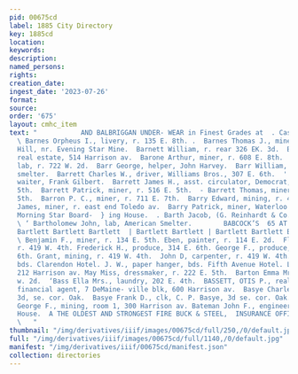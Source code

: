 ```yaml
---
pid: 00675cd
label: 1885 City Directory
key: 1885cd
location: 
keywords: 
description: 
named_persons: 
rights: 
creation_date: 
ingest_date: '2023-07-26'
format: 
source: 
order: '675'
layout: cmhc_item
text: "           AND BALBRIGGAN UNDER- WEAR in Finest Grades at  . Cashmere  BAR
  \ Barnes Orpheus I., livery, r. 135 E. 8th. .  Barnes Thomas J., miner, r. Carbonate
  Hill, nr. Evening Star Mine.  Barnett William, r. rear 326 EK. 3d.  Barns A. C.,
  real estate, 514 Harrison av.  Barone Arthur, miner, r. 608 E. 8th.  Barr Frank,
  lab, r. 722 W. 2d.  Barr George, helper, John Harvey.  Barr William, lab, La Plata
  smelter.  Barrett Charles W., driver, Williams Bros., 307 E. 6th.  ' Barrett George,
  waiter, Frank Gilbert.  Barrett James H., asst. circulator, Democrat, r. 516 E.
  5th.  Barrett Patrick, miner, r. 516 E. 5th.  - Barrett Thomas, miner, r. 516 E.
  5th.  Barron P. C., miner, r. 711 E. 7th.  Barry Edward, mining, r. 429 E. 3d.  Barry
  James, miner, r. east end Toledo av.  Barry Patrick, miner, Waterloo Mine, bds.
  Morning Star Board-  } ing House.  . Barth Jacob, (G. Reinhardt & Co.,) 115 E. 5th.
  \ ‘ Bartholomew John, lab, American Smelter.        BABCOCK’S  65 AT          Bartlett
  Bartlett Bartlett Bartlett  | Bartlett Bartlett | Bartlett Bartlett Bartlett Bartlett
  \ Benjamin F., miner, r. 134 E. 5th. Eben, painter, r. 114 E. 2d.  Floyd W., mining,
  r. 419 W. 4th. Frederick H., produce, 314 E. 6th. George F., produce, r. 314 E.
  6th. Grant, mining, r. 419 W. 4th.  John D, carpenter, r. 419 W. 4th.  John H, mining,
  bds. Clarendon Hotel. J. W., paper hanger, bds. Fifth Avenue Hotel. Lemuel H., cigars,
  212 Harrison av. May Miss, dressmaker, r. 222 E. 5th.  Barton Emma Mrs., r. 1174
  w. 2d.  ‘Bass Ella Mrs., laundry, 202 E. 4th.  BASSETT, OTIS P., real estate and
  financial agent, 7 DeMaine- ville blk, 600 Harrison av.  Basye Charles P., grocer,
  3d, se. cor. Oak.  Basye Frank D., clk, C. P. Basye, 3d se. cor. Oak. Batchelder
  George F., mining, room 1, 300 Harrison av. Bateman John F., engineer, r. Leadville
  House.  A THE OLDEST AND STRONGEST FIRE BUCK & STEEL,  INSURANCE OFFICE IN THE CITY.
  \   "
thumbnail: "/img/derivatives/iiif/images/00675cd/full/250,/0/default.jpg"
full: "/img/derivatives/iiif/images/00675cd/full/1140,/0/default.jpg"
manifest: "/img/derivatives/iiif/00675cd/manifest.json"
collection: directories
---
```

